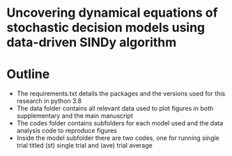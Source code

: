 # Uncovering dynamical equations of stochastic decision models using data-driven SINDy algorithm
# Outline
* The requirements.txt details the  packages and the versions used for this research in python 3.8
* The data folder contains all relevant data used to plot figures in both supplementary and the main manuscript
* The codes folder contains subfolders for each model used and the data analysis code to reproduce figures
* Inside the model subfolder there are two codes, one for running single trial titled (st) single trial and (ave) trial average


